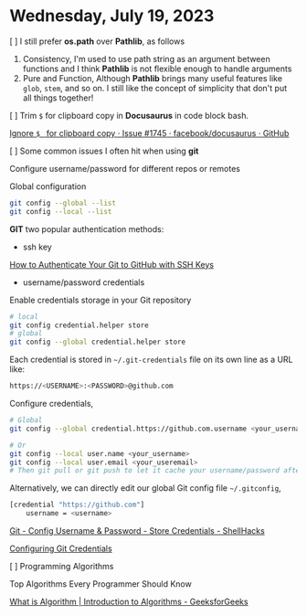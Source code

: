# Wednesday, July 19, 2023

[ ] I still prefer **os.path** over **Pathlib**, as follows

1. Consistency, I'm used to use path string as an argument between functions and I think **Pathlib** is not flexible enough to handle arguments
2. Pure and Function, Although **Pathlib** brings many useful features like `glob`, `stem`, and so on. I still like the concept of simplicity that don't put all things together!


[ ] Trim `$` for clipboard copy in **Docusaurus** in code block bash.

[Ignore `$ ` for clipboard copy · Issue #1745 · facebook/docusaurus · GitHub](https://github.com/facebook/docusaurus/issues/1745)

[ ] Some common issues I often hit when using **git**

Configure username/password for different repos or remotes

Global configuration

```sh
git config --global --list
git config --local --list
```


**GIT** two popular authentication methods:

- ssh key

[How to Authenticate Your Git to GitHub with SSH Keys](https://hackernoon.com/how-to-authenticate-your-git-to-github-with-ssh-keys)

- username/password credentials

Enable credentials storage in your Git repository

```sh
# local
git config credential.helper store
# global
git config --global credential.helper store
```

Each credential is stored in `~/.git-credentials` file on its own line as a URL like:

```sh
https://<USERNAME>:<PASSWORD>@github.com
```

Configure credentials,

```sh
# Global
git config --global credential.https://github.com.username <your_username>

# Or 
git config --local user.name <your_username>
git config --local user.email <your_useremail>
# Then git pull or git push to let it cache your username/password after it prompt you to input password in the first time
```


Alternatively, we can directly edit our global Git config file `~/.gitconfig`,

```sh
[credential "https://github.com"]
	username = <username>
```

[Git - Config Username & Password - Store Credentials - ShellHacks](https://www.shellhacks.com/git-config-username-password-store-credentials/)

[Configuring Git Credentials](https://www.baeldung.com/ops/git-configure-credentials)

[ ] Programming Algorithms

Top Algorithms Every Programmer Should Know

[What is Algorithm | Introduction to Algorithms - GeeksforGeeks](https://www.geeksforgeeks.org/introduction-to-algorithms/)